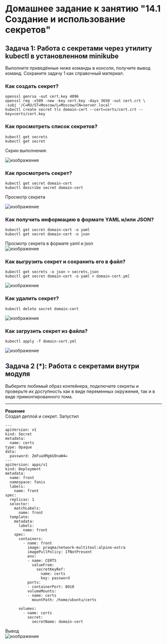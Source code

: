 # Домашнее задание к занятию "14.1 Создание и использование секретов"

## Задача 1: Работа с секретами через утилиту kubectl в установленном minikube

Выполните приведённые ниже команды в консоли, получите вывод команд. Сохраните
задачу 1 как справочный материал.

### Как создать секрет?

```
openssl genrsa -out cert.key 4096
openssl req -x509 -new -key cert.key -days 3650 -out cert.crt \
-subj '/C=RU/ST=Moscow/L=Moscow/CN=server.local'
kubectl create secret tls domain-cert --cert=certs/cert.crt --key=certs/cert.key
```

### Как просмотреть список секретов?

```
kubectl get secrets
kubectl get secret
```
Скрин выполнения:   
     
![изображение](https://user-images.githubusercontent.com/87299405/182077260-b31c8aac-52ac-4f4e-b433-6c3539ed899e.png)    
    

### Как просмотреть секрет?

```
kubectl get secret domain-cert
kubectl describe secret domain-cert
```    
Просмотр секрета   
    
![изображение](https://user-images.githubusercontent.com/87299405/182077540-bc0bb5dc-25f5-4495-a330-6dfb2ad7af19.png)    
    

### Как получить информацию в формате YAML и/или JSON?

```
kubectl get secret domain-cert -o yaml
kubectl get secret domain-cert -o json
```

Просмотр секрета в формате yaml и json    
![изображение](https://user-images.githubusercontent.com/87299405/182077788-177b619f-2389-4baa-9fcb-7c2aca316f66.png)    
    

### Как выгрузить секрет и сохранить его в файл?

```
kubectl get secrets -o json > secrets.json
kubectl get secret domain-cert -o yaml > domain-cert.yml
```
![изображение](https://user-images.githubusercontent.com/87299405/182078207-2e27c52f-24cb-4384-9b70-39ac1ac41245.png)
    

### Как удалить секрет?

```
kubectl delete secret domain-cert
```    
![изображение](https://user-images.githubusercontent.com/87299405/182078305-479666ac-499b-414c-a6f1-2190a6c1c4f3.png)


### Как загрузить секрет из файла?

```
kubectl apply -f domain-cert.yml
```    
![изображение](https://user-images.githubusercontent.com/87299405/182078445-e1b868dc-2310-4447-a7b6-fa6781211211.png)
    

## Задача 2 (*): Работа с секретами внутри модуля

Выберите любимый образ контейнера, подключите секреты и проверьте их доступность
как в виде переменных окружения, так и в виде примонтированного тома.

---
     
**Решение**   
Создал деплой и секрет. Запустил   
```
---
apiVersion: v1
kind: Secret
metadata:
  name: certs
type: Opaque
data:
  password: ZmFuaXMgbG9naW4=
---
apiVersion: apps/v1
kind: Deployment
metadata:
  name: front
  namespace: fanis
  labels:
    name: front
spec:
  replicas: 1
  selector:
    matchLabels:
      name: front
  template:
    metadata:
      labels:
        name: front
    spec:
      containers:
        - name: front
          image: praqma/network-multitool:alpine-extra
          imagePullPolicy: IfNotPresent
          env:
          - name: CERTS
            valueFrom:
              secretKeyRef:
                name: certs
                key: password
          ports:
          - containerPort: 8010
          volumeMounts:
          - name: certs
            mountPath: /home/ubuntu/certs

      volumes:
        - name: certs
          secret:
            secretName: domain-cert
```
Вывод    
![изображение](https://user-images.githubusercontent.com/87299405/182172219-52ea1194-b18e-4933-b6d7-2833879c4c65.png)
